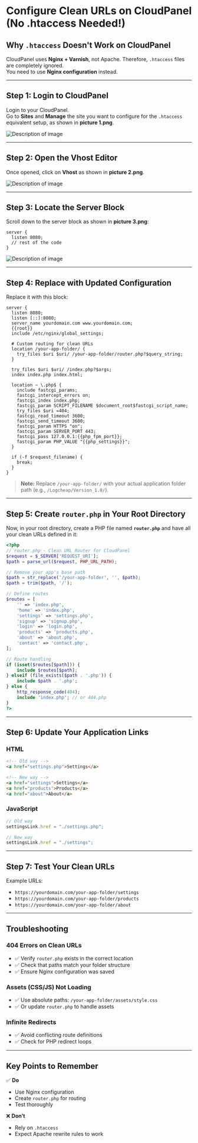 # Configure Clean URLs on CloudPanel (No .htaccess Needed!)

## Why `.htaccess` Doesn't Work on CloudPanel
CloudPanel uses **Nginx + Varnish**, not Apache. Therefore, `.htaccess` files are completely ignored.  
You need to use **Nginx configuration** instead.

---

## Step 1: Login to CloudPanel
Login to your CloudPanel.  
Go to **Sites** and **Manage** the site you want to configure for the `.htaccess` equivalent setup, as shown in **picture 1.png**.

![Description of image](./images/picture1.png)

---

## Step 2: Open the Vhost Editor
Once opened, click on **Vhost** as shown in **picture 2.png**.

![Description of image](./images/picture2.png)

---

## Step 3: Locate the Server Block
Scroll down to the server block as shown in **picture 3.png**:

```nginx
server {
  listen 8080;
  // rest of the code
}
```

![Description of image](./images/picture3.png)

---

## Step 4: Replace with Updated Configuration
Replace it with this block:

```nginx
server {
  listen 8080;
  listen [::]:8080;
  server_name yourdomain.com www.yourdomain.com;
  {{root}}
  include /etc/nginx/global_settings;
  
  # Custom routing for clean URLs
  location /your-app-folder/ {
    try_files $uri $uri/ /your-app-folder/router.php?$query_string;
  }
  
  try_files $uri $uri/ /index.php?$args;
  index index.php index.html;

  location ~ \.php$ {
    include fastcgi_params;
    fastcgi_intercept_errors on;
    fastcgi_index index.php;
    fastcgi_param SCRIPT_FILENAME $document_root$fastcgi_script_name;
    try_files $uri =404;
    fastcgi_read_timeout 3600;
    fastcgi_send_timeout 3600;
    fastcgi_param HTTPS "on";
    fastcgi_param SERVER_PORT 443;
    fastcgi_pass 127.0.0.1:{{php_fpm_port}};
    fastcgi_param PHP_VALUE "{{php_settings}}";
  }

  if (-f $request_filename) {
    break;
  }
}
```

> **Note:** Replace `/your-app-folder/` with your actual application folder path (e.g., `/Logcheap/Version_1.0/`).

---

## Step 5: Create `router.php` in Your Root Directory
Now, in your root directory, create a PHP file named **`router.php`** and have all your clean URLs defined in it:

```php
<?php
// router.php - Clean URL Router for CloudPanel
$request = $_SERVER['REQUEST_URI'];
$path = parse_url($request, PHP_URL_PATH);

// Remove your app's base path
$path = str_replace('/your-app-folder', '', $path);
$path = trim($path, '/');

// Define routes
$routes = [
    '' => 'index.php',
    'home' => 'index.php',
    'settings' => 'settings.php',
    'signup' => 'signup.php',
    'login' => 'login.php',
    'products' => 'products.php',
    'about' => 'about.php',
    'contact' => 'contact.php',
];

// Route handling
if (isset($routes[$path])) {
    include $routes[$path];
} elseif (file_exists($path . '.php')) {
    include $path . '.php';
} else {
    http_response_code(404);
    include 'index.php'; // or 404.php
}
?>
```

---

## Step 6: Update Your Application Links

### HTML
```html
<!-- Old way -->
<a href="settings.php">Settings</a>

<!-- New way -->
<a href="settings">Settings</a>
<a href="products">Products</a>
<a href="about">About</a>
```

### JavaScript
```javascript
// Old way
settingsLink.href = "./settings.php";

// New way
settingsLink.href = "./settings";
```

---

## Step 7: Test Your Clean URLs
Example URLs:
- `https://yourdomain.com/your-app-folder/settings`
- `https://yourdomain.com/your-app-folder/products`
- `https://yourdomain.com/your-app-folder/about`

---

## Troubleshooting

### 404 Errors on Clean URLs
- ✅ Verify `router.php` exists in the correct location
- ✅ Check that paths match your folder structure
- ✅ Ensure Nginx configuration was saved

### Assets (CSS/JS) Not Loading
- ✅ Use absolute paths: `/your-app-folder/assets/style.css`
- ✅ Or update `router.php` to handle assets

### Infinite Redirects
- ✅ Avoid conflicting route definitions
- ✅ Check for PHP redirect loops

---

## Key Points to Remember
✅ **Do**  
- Use Nginx configuration  
- Create `router.php` for routing  
- Test thoroughly  

❌ **Don’t**  
- Rely on `.htaccess`  
- Expect Apache rewrite rules to work  
